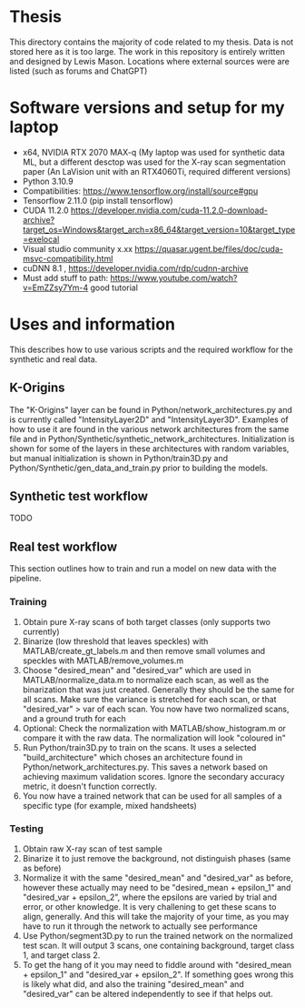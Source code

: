 # Thesis
This directory contains the majority of code related to my thesis. Data is not stored here as it is too large. The work in this repository is entirely written and designed by Lewis Mason. Locations where external sources were are listed (such as forums and ChatGPT)

# Software versions and setup for my laptop 
* x64, NVIDIA RTX 2070 MAX-q (My laptop was used for synthetic data ML, but a different desctop was used for the X-ray scan segmentation paper (An LaVision unit with an RTX4060Ti, required different versions)
* Python 3.10.9
* Compatibilities: 			https://www.tensorflow.org/install/source#gpu
* Tensorflow 2.11.0       		(pip install tensorflow) 
* CUDA 11.2.0 				https://developer.nvidia.com/cuda-11.2.0-download-archive?target_os=Windows&target_arch=x86_64&target_version=10&target_type=exelocal
* Visual studio community x.xx		https://quasar.ugent.be/files/doc/cuda-msvc-compatibility.html
* cuDNN 8.1 ,     			https://developer.nvidia.com/rdp/cudnn-archive
* Must add stuff to path: https://www.youtube.com/watch?v=EmZZsy7Ym-4 good tutorial


# Uses and information
This describes how to use various scripts and the required workflow for the synthetic and real data.

## K-Origins
The "K-Origins" layer can be found in Python/network_architectures.py and is currently called "IntensityLayer2D" and "IntensityLayer3D". Examples of how to use it are found in the various network architectures from the same file and in Python/Synthetic/synthetic_network_architectures. Initialization is shown for some of the layers in these architectures with random variables, but manual initialization is shown in Python/train3D.py and Python/Synthetic/gen_data_and_train.py prior to building the models.

## Synthetic test workflow

TODO

## Real test workflow
This section outlines how to train and run a model on new data with the pipeline.

### Training

1. Obtain pure X-ray scans of both target classes (only supports two currently)
2. Binarize (low threshold that leaves speckles) with MATLAB/create_gt_labels.m and then remove small volumes and speckles with MATLAB/remove_volumes.m
3. Choose "desired_mean" and "desired_var" which are used in MATLAB/normalize_data.m to normalize each scan, as well as the binarization that was just created. Generally they should be the same for all scans. Make sure the variance is stretched for each scan, or that "desired_var" > var of each scan. You now have two normalized scans, and a ground truth for each
4. Optional: Check the normalization with MATLAB/show_histogram.m or compare it with the raw data. The normalization will look "coloured in"
5. Run Python/train3D.py to train on the scans. It uses a selected "build_architecture" which choses an architecture found in Python/network_architectures.py. This saves a network based on achieving maximum validation scores. Ignore the secondary accuracy metric, it doesn't function correctly.
6. You now have a trained network that can be used for all samples of a specific type (for example, mixed handsheets)

### Testing

1. Obtain raw X-ray scan of test sample
2. Binarize it to just remove the background, not distinguish phases (same as before)
3. Normalize it with the same "desired_mean" and "desired_var" as before, however these actually may need to be "desired_mean + epsilon_1" and "desired_var + epsilon_2", where the epsilons are varied by trial and error, or other knowledge. It is very challening to get these scans to align, generally. And this will take the majority of your time, as you may have to run it through the network to actually see performance
4. Use Python/segment3D.py to run the trained network on the normalized test scan. It will output 3 scans, one containing background, target class 1, and target class 2.
5. To get the hang of it you may need to fiddle around with "desired_mean + epsilon_1" and "desired_var + epsilon_2". If something goes wrong this is likely what did, and also the training "desired_mean" and "desired_var" can be altered independently to see if that helps out.


